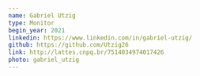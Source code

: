 ```yaml
---
name: Gabriel Utzig
type: Monitor
begin_year: 2021
linkedin: https://www.linkedin.com/in/gabriel-utzig/
github: https://github.com/Utzig26
link: http://lattes.cnpq.br/7514034974017426
photo: gabriel_utzig
---
```

